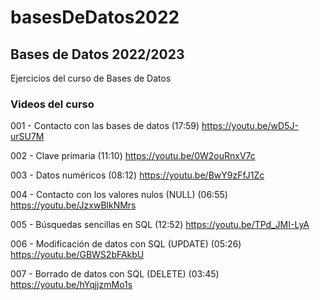 # basesDeDatos2022

## Bases de Datos 2022/2023

Ejercicios del curso de Bases de Datos

### Videos del curso

001 - Contacto con las bases de datos (17:59) https://youtu.be/wD5J-urSU7M

002 - Clave primaria (11:10) https://youtu.be/0W2ouRnxV7c

003 - Datos numéricos (08:12) https://youtu.be/BwY9zFfJ1Zc

004 - Contacto con los valores nulos (NULL) (06:55) https://youtu.be/JzxwBlkNMrs

005 - Búsquedas sencillas en SQL (12:52) https://youtu.be/TPd_JMI-LyA

006 - Modificación de datos con SQL (UPDATE) (05:26) https://youtu.be/GBWS2bFAkbU

007 - Borrado de datos con SQL (DELETE) (03:45) https://youtu.be/hYqjjzmMo1s
